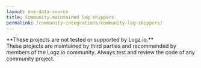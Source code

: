 ```yaml
---
layout: one-data-source
title: Community-maintained log shippers
permalink: /community-integrations/community-log-shippers/
---
```


<div class="info-box important">
  **These projects are not tested or supported by Logz.io.** <br />
  These projects are maintained by third parties and recommended by members of the Logz.io community.
  Always test and review the code of any community project.
</div>